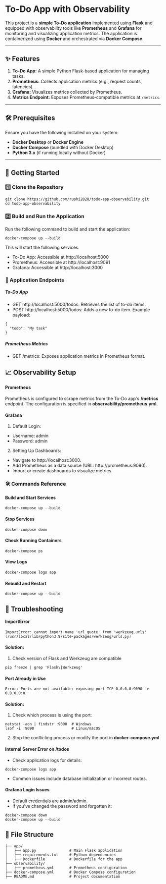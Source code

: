 # To-Do App with Observability

This project is a **simple To-Do application** implemented using **Flask** and equipped with observability tools like **Prometheus** and **Grafana** for monitoring and visualizing application metrics. The application is containerized using **Docker** and orchestrated via **Docker Compose**.

---

## ✨ Features

1. **To-Do App:** A simple Python Flask-based application for managing tasks.
2. **Prometheus:** Collects application metrics (e.g., request counts, latencies).
3. **Grafana:** Visualizes metrics collected by Prometheus.
4. **Metrics Endpoint:** Exposes Prometheus-compatible metrics at `/metrics`.

---

## 🛠 Prerequisites

Ensure you have the following installed on your system:

- **Docker Desktop** or **Docker Engine**
- **Docker Compose** (bundled with Docker Desktop)
- **Python 3.x** (if running locally without Docker)

---

## 🚀 Getting Started

### 1️⃣ Clone the Repository

```
git clone https://github.com/rushi2828/todo-app-observability.git
cd todo-app-observability
```

### 2️⃣ Build and Run the Application
Run the following command to build and start the application:
```
docker-compose up --build
```
This will start the following services:
- To-Do App: Accessible at http://localhost:5000
- Prometheus: Accessible at http://localhost:9091
- Grafana: Accessible at http://localhost:3000

### 📌 Application Endpoints
##### To-Do App
- GET http://localhost:5000/todos: Retrieves the list of to-do items.
- POST http://localhost:5000/todos: Adds a new to-do item.
Example payload:
```
{
  "todo": "My task"
}
```
##### Prometheus Metrics
- GET /metrics: Exposes application metrics in Prometheus format.

## 📈 Observability Setup
#### Prometheus
Prometheus is configured to scrape metrics from the To-Do app's **/metrics** endpoint. 
The configuration is specified in **observability/prometheus.yml.**

#### Grafana
1. Default Login:
- Username: admin
- Password: admin

2. Setting Up Dashboards:

- Navigate to http://localhost:3000.
- Add Prometheus as a data source (URL: http://prometheus:9090).
- Import or create dashboards to visualize metrics.

### 🛠 Commands Reference

#### Build and Start Services
```
docker-compose up --build
```
#### Stop Services
```
docker-compose down
```
#### Check Running Containers
```
docker-compose ps
```
#### View Logs
```
docker-compose logs app
```
#### Rebuild and Restart
```
docker-compose up --build
```

## 🔧 Troubleshooting

#### ImportError
```
ImportError: cannot import name 'url_quote' from 'werkzeug.urls' (/usr/local/lib/python3.9/site-packages/werkzeug/urls.py)
```
#### Solution:
1. Check version of Flask and Werkzeug are compatible
```
pip freeze | grep 'Flask\|Werkzeug'
```
#### Port Already in Use
```
Error: Ports are not available: exposing port TCP 0.0.0.0:9090 -> 0.0.0.0:0
```
#### Solution:
1. Check which process is using the port:
```
netstat -aon | findstr :9090  # Windows
lsof -i :9090                 # Linux/macOS
```
2. Stop the conflicting process or modify the port in **docker-compose.yml**

#### Internal Server Error on /todos
- Check application logs for details:
```
docker-compose logs app
```
- Common issues include database initialization or incorrect routes.
#### Grafana Login Issues
- Default credentials are admin/admin.
- If you've changed the password and forgotten it:
```
docker-compose down
docker-compose up --build
```

## 📂 File Structure
```
├── app/
│   ├── app.py               # Main Flask application
│   ├── requirements.txt     # Python dependencies
│   ├── Dockerfile           # Dockerfile for the app
├── observability/
│   ├── prometheus.yml       # Prometheus configuration
├── docker-compose.yml       # Docker Compose configuration
├── README.md                # Project documentation
```
